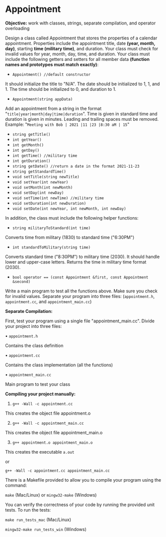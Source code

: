 # Appointment
**Objective:** work with classes, strings, separate compilation, and operator overloading

Design a class called Appointment that stores the properties of a calendar appointment. Properties include the appointment title, date **(year, month, day)**, starting **time (military time)**, and duration. Your class must check for invalid values for year, month, day, time, and duration. Your class must include the following getters and setters for all member data **(function names and prototypes must match exactly)**:

- `Appointment() //default constructor`

It should initialize the title to "N/A". The date should be initialized to 1, 1, and 1. The time should be initialized to 0, and duration to 1.

- `Appointment(string appData)`

Add an appointment from a string in the format "`title|year|month|day|time|duration`". Time is given in standard time and duration is given in minutes. Leading and trailing spaces must be removed. Example: "`Meeting with Bob | 2021 |11 |23 |8:30 aM | 15`"

- `string getTitle()`
- `int getYear()`
- `int getMonth()`
- `int getDay()`
- `int getTime() //military time`
- `int getDuration()`
- `string getDate() //return a date in the format 2021-11-23`
- `string getStandardTime()`
- `void setTitle(string newTitle)`
- `void setYear(int newYear)`
- `void setMonth(int newMonth)`
- `void setDay(int newDay)`
- `void setTime(int newTime) //military time`
- `void setDuration(int newDuration)`
- `void setDate(int newYear, int newMonth, int newDay)`

In addition, the class must include the following helper functions:

- `string militaryToStandard(int time)`

Converts time from military (1830) to standard time ("6:30PM")

- `int standardToMilitary(string time)`

Converts standard time ("8:30PM") to military time (2030). It should handle lower and upper-case letters. Returns the time in military time format (2030).

- `bool operator == (const Appointment &first, const Appointment &second)`
 
Write a main program to test all the functions above. Make sure you check for invalid values. Separate your program into three files: (`appointment.h`, `appointment.cc`, and `appointment_main.cc`)

**Separate Compilation:**

First, test your program using a single file "appointment_main.cc". Divide your project into three files:

• `appointment.h`

Contains the class definition

• `appointment.cc`

Contains the class implementation (all the functions)

• `appointment_main.cc`

Main program to test your class

**Compiling your project manually:**

1. `g++ -Wall -c appointment.cc`

This creates the object file appointment.o

2. `g++ -Wall -c appointment_main.cc`

This creates the object file appointment_main.o

3. `g++ appointment.o appointment_main.o`

This creates the executable `a.out`

or

`g++ -Wall -c appointment.cc appointment_main.cc`

There is a Makefile provided to allow you to compile your program using the command:

`make` (Mac/Linux) or `mingw32-make` (Windows)

You can verify the correctness of your code by running the provided unit tests. To run the tests:

`make run_tests_mac` (Mac/Linux)

`mingw32-make run_tests_win` (Windows)
